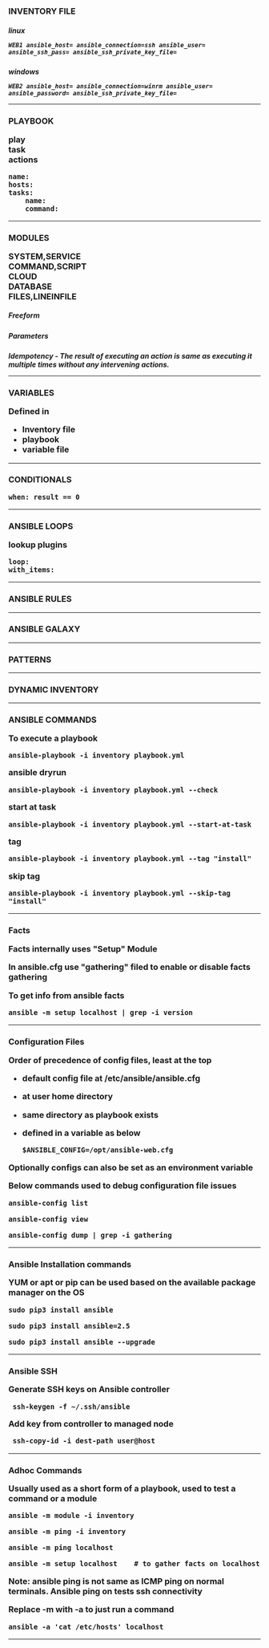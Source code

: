 
  
<h3> INVENTORY FILE
  
<h5> linux


    WEB1 ansible_host= ansible_connection=ssh ansible_user= ansible_ssh_pass= ansible_ssh_private_key_file=

<h5> windows


    WEB2 ansible_host= ansible_connection=winrm ansible_user= ansible_password= ansible_ssh_private_key_file=

------------------

<h3> PLAYBOOK  
    
    
play  
task    
actions    


    name:
    hosts:
    tasks:
        name:
        command:
      
------------------
<h3> MODULES  


SYSTEM,SERVICE  
COMMAND,SCRIPT  
CLOUD   
DATABASE  
FILES,LINEINFILE  


<h5> Freeform  
<h5> Parameters  
<h5> Idempotency - The result of executing an action is same as executing it multiple times without any intervening actions.  


------------------
<h3> VARIABLES  

Defined in   
- Inventory file  
- playbook  
- variable file  
------------------
<h3> CONDITIONALS  

    when: result == 0

------------------

<h3> ANSIBLE LOOPS    
  
lookup plugins

    loop:
    with_items:

------------------

<h3> ANSIBLE RULES  

------------------

<h3> ANSIBLE GALAXY  

------------------

<h3> PATTERNS  

------------------

<h3> DYNAMIC INVENTORY  

------------------

<h3> ANSIBLE COMMANDS  

To execute a playbook

    ansible-playbook -i inventory playbook.yml


ansible dryrun

    ansible-playbook -i inventory playbook.yml --check
  
start at task  

    ansible-playbook -i inventory playbook.yml --start-at-task
    
tag  

    ansible-playbook -i inventory playbook.yml --tag "install"
    

skip tag

    ansible-playbook -i inventory playbook.yml --skip-tag "install"
    
------------------

<h3> Facts  
  
Facts internally uses "Setup" Module

In ansible.cfg use "gathering" filed to enable or disable facts gathering

To get info from ansible facts
  
    ansible -m setup localhost | grep -i version
    

------------------

<h3> Configuration Files
  
Order of precedence of config files, least at the top

- default config file at /etc/ansible/ansible.cfg
- at user home directory
- same directory as playbook exists
- defined in a variable as below
      
      $ANSIBLE_CONFIG=/opt/ansible-web.cfg
  

Optionally configs can also be set as an environment variable

Below commands used to debug configuration file issues
  
    ansible-config list
    
    ansible-config view
    
    ansible-config dump | grep -i gathering
    
    
------------------


<h3> Ansible Installation commands


YUM or apt or pip can be used based on the available package manager on the OS

    sudo pip3 install ansible
    
    sudo pip3 install ansible=2.5
    
    sudo pip3 install ansible --upgrade
  
------------------

<h3> Ansible SSH 
  
 Generate SSH keys on Ansible controller
 
     ssh-keygen -f ~/.ssh/ansible 
 
 Add key from controller to managed node
 
 
     ssh-copy-id -i dest-path user@host


------------------

<h3> Adhoc Commands
  
Usually used as a short form of a playbook, used to test a command or a module

    ansible -m module -i inventory
    
    ansible -m ping -i inventory 
    
    ansible -m ping localhost
    
    ansible -m setup localhost    # to gather facts on localhost
    
Note: ansible ping is not same as ICMP ping on normal terminals. Ansible ping on tests ssh connectivity

Replace -m with -a to just run a command

    ansible -a 'cat /etc/hosts' localhost
    
------------------    

